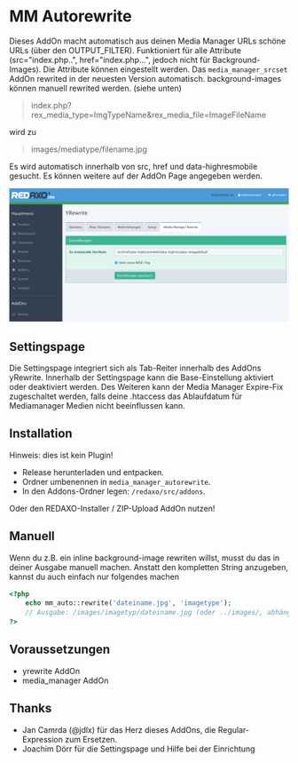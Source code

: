 MM Autorewrite
========================

Dieses AddOn macht automatisch aus deinen Media Manager URLs schöne URLs (über den OUTPUT_FILTER).
Funktioniert für alle Attribute (src="index.php..", href="index.php...", jedoch nicht für Background-Images). Die Attribute können eingestellt werden. Das `media_manager_srcset` AddOn rewrited in der neuesten Version automatisch. background-images können manuell rewrited werden. (siehe unten)

> index.php?rex_media_type=ImgTypeName&rex_media_file=ImageFileName

wird zu

> images/mediatype/filename.jpg

Es wird automatisch innerhalb von src, href und data-highresmobile gesucht. Es können weitere auf der AddOn Page angegeben werden.

![Screenshot](https://raw.githubusercontent.com/FriendsOfREDAXO/media_manager_autorewrite/assets/screen.png)

Settingspage
------------
Die Settingspage integriert sich als Tab-Reiter innerhalb des AddOns yRewrite.
Innerhalb der Settingspage kann die Base-Einstellung aktiviert oder deaktiviert werden. Des Weiteren kann der Media Manager Expire-Fix zugeschaltet werden, falls deine .htaccess das Ablaufdatum für Mediamanager Medien nicht beeinflussen kann.

Installation
------------
Hinweis: dies ist kein Plugin!

* Release herunterladen und entpacken.
* Ordner umbenennen in `media_manager_autorewrite`.
* In den Addons-Ordner legen: `/redaxo/src/addons`.

Oder den REDAXO-Installer / ZIP-Upload AddOn nutzen!

Manuell
------------
Wenn du z.B. ein inline background-image rewriten willst, musst du das in deiner Ausgabe manuell machen. Anstatt den kompletten String anzugeben, kannst du auch einfach nur folgendes machen

```php
<?php
    echo mm_auto::rewrite('dateiname.jpg', 'imagetype');
    // Ausgabe: /images/imagetyp/dateiname.jpg (oder ../images/, abhängig von der BASE-Tag Einstellung)
?>
```

Voraussetzungen
------------

* yrewrite AddOn
* media_manager AddOn

Thanks
----
* Jan Camrda (@jdlx) für das Herz dieses AddOns, die Regular-Expression zum Ersetzen.
* Joachim Dörr für die Settingspage und Hilfe bei der Einrichtung
